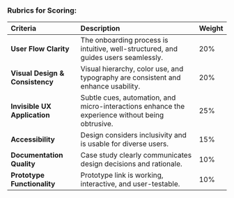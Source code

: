 ### **Rubrics for Scoring:**

| Criteria                        | Description                                                                                     | Weight |
| :------------------------------ | :---------------------------------------------------------------------------------------------- | :----- |
| **User Flow Clarity**           | The onboarding process is intuitive, well-structured, and guides users seamlessly.              | 20%    |
| **Visual Design & Consistency** | Visual hierarchy, color use, and typography are consistent and enhance usability.               | 20%    |
| **Invisible UX Application**    | Subtle cues, automation, and micro-interactions enhance the experience without being obtrusive. | 25%    |
| **Accessibility**               | Design considers inclusivity and is usable for diverse users.                                   | 15%    |
| **Documentation Quality**       | Case study clearly communicates design decisions and rationale.                                 | 10%    |
| **Prototype Functionality**     | Prototype link is working, interactive, and user-testable.                                      | 10%    |